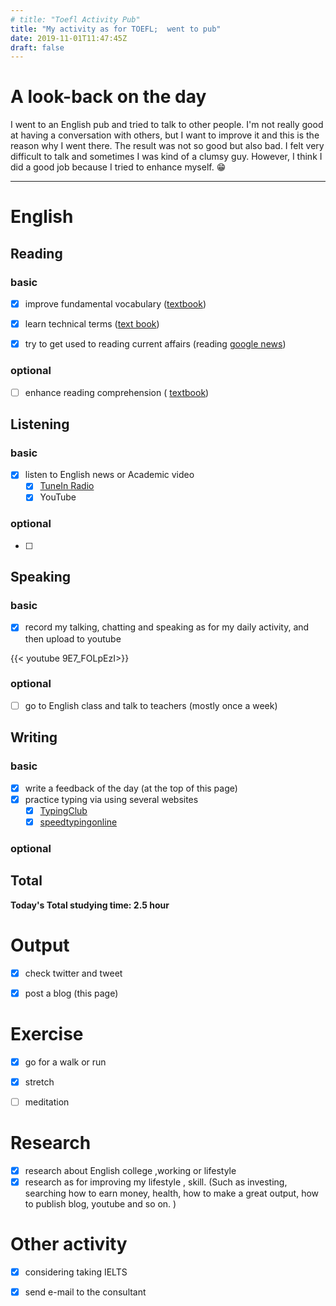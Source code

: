 ```yaml
---
# title: "Toefl Activity Pub"
title: "My activity as for TOEFL;  went to pub"
date: 2019-11-01T11:47:45Z
draft: false
---
```


# A look-back on the day

I went to an English pub and tried to talk to other people. I'm not really good at having a conversation with others, but I want to improve it and this is the reason why I went there. The result was not so good but also bad. I felt very difficult to talk and sometimes I was kind of a clumsy guy. However, I think I did a good job because I tried to enhance myself. 😁













---



# English

## Reading

### basic

- [x] improve fundamental vocabulary ([textbook](https://www.amazon.co.jp/dp/4010941855/))
- [x] learn technical terms ([text book](https://www.amazon.co.jp/dp/4866390611/))

- [x] try to get used to reading current affairs (reading [google news](https://news.google.com/))

### optional

- [ ] enhance reading  comprehension ( [textbook](https://www.amazon.co.jp/dp/4010323310/))





## Listening

### basic

- [x] listen to English news or Academic video 
  - [x] [TuneIn Radio](https://tunein.com)
  - [x] YouTube

### optional

- [ ] 





## Speaking

### basic

- [x] record my talking, chatting and speaking as for my daily activity, and then upload to youtube

{{< youtube 9E7_FOLpEzI>}}

### optional

- [ ] go to English class and talk to teachers (mostly once a week)

  






## Writing

### basic

- [x] write a feedback of the day (at the top of this page)
- [x] practice typing via using several websites
  - [x] [TypingClub](https://www.typingclub.com)
  - [x] [speedtypingonline](https://www.speedtypingonline.com/games/type-the-alphabet.php)

### optional



## Total

**Today's Total studying time:  2.5    hour**







# Output

- [x] check twitter and tweet 
- [x] post a blog (this page)



# Exercise

- [x] go for a walk or run

- [x] stretch

- [ ] meditation

  

# Research

- [x] research about English college ,working or lifestyle
- [x] research as for improving my lifestyle , skill. (Such as investing, searching how to earn money, health, how to make a great output, how to publish blog, youtube and so on. )

# Other activity

- [x] considering taking IELTS
- [x] send e-mail to the consultant 

